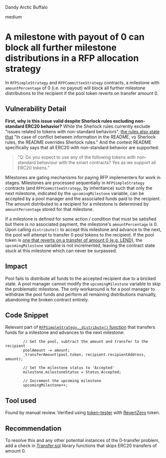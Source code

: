 Dandy Arctic Buffalo

medium

# A milestone with payout of 0 can block all further milestone distributions in a RFP allocation strategy
In `RFPSimpleStrategy` and `RFPCommitteeStrategy` contracts, a milestone with `amountPercentage` of 0 (i.e. no payout) will block all further milestone distributions to the recipient if the pool token reverts on transfer amount 0.

## Vulnerability Detail
**First, why is this issue valid despite Sherlock rules excluding non-standard ERC20 behavior?**
While the Sherlock rules currently exclude "issues related to tokens with non-standard behaviors", [the rules also state that](https://docs.sherlock.xyz/audits/judging/judging#iii.-some-standards-observed) "In case of conflict between information in the README, vs Sherlock rules, the README overrides Sherlock rules." And the contest README specifically says that all ERC20 with non-standard behavior are supported:

> "Q: Do you expect to use any of the following tokens with non-standard behaviour with the smart contracts?
> Yes as we support all ERC20 tokens."

Milestones are gating mechanisms for paying RFP implementers for work in stages. Milestones are processed sequentially in `RFPSimpleStrategy` contracts (and `RFPCommitteeStrategy`, by inheritance) such that only the next milestone, indicated by the `upcomingMilestone` variable, can be accepted by a pool manager and the associated funds paid to the recipient. The amount distributed to a recipient for a milestone is determined by `amountPercentage` stored for that milestone.

If a milestone is defined for some action / condition that must be satisfied but there is no associated payment, the milestone's  `amountPercentage` is 0. Upon calling `distribute()` to accept this milestone and advance to the next, the pool will attempt to transfer 0 pool tokens to the recipient. If the pool token is [one that reverts on a transfer of amount 0 (e.g. LEND)](https://github.com/d-xo/weird-erc20#revert-on-zero-value-transfers), the `upcomingMilestone` variable is not incremented, leaving the contract state stuck at this milestone which can never be surpassed.

## Impact
Pool fails to distribute all funds to the accepted recipient due to a bricked state. A pool manager cannot modify the `upcomingMilestone` variable to skip the problematic milestone. The only workaround is for a pool manager to withdraw the pool funds and perform all remaining distributions manually, abandoning the broken contract entirely.

## Code Snippet
Relevant part of [`RFPSimpleStrategy._distribute()` function](https://github.com/allo-protocol/allo-v2/blob/851571c27df5c16f6586ece2a1cb6fd0acf04ec9/contracts/strategies/rfp-simple/RFPSimpleStrategy.sol#L417) that transfers funds for a milestone and advances to the next milestone:
```solidity
        // Get the pool, subtract the amount and transfer to the recipient
        poolAmount -= amount;
        _transferAmount(pool.token, recipient.recipientAddress, amount);

        // Set the milestone status to 'Accepted'
        milestone.milestoneStatus = Status.Accepted;

        // Increment the upcoming milestone
        upcomingMilestone++;
```

## Tool used

Found by manual review. Verified using [token-tester](https://github.com/bEsPoKeN-tOkEns/token-tester) with [RevertZero](https://github.com/d-xo/weird-erc20/blob/main/src/RevertZero.sol) token.

## Recommendation
To resolve this and any other potential instances of the 0-transfer problem, add a check in [Transfer.sol](https://github.com/allo-protocol/allo-v2/blob/851571c27df5c16f6586ece2a1cb6fd0acf04ec9/contracts/core/libraries/Transfer.sol#L28) library functions that skips ERC20 transfers of amount 0.